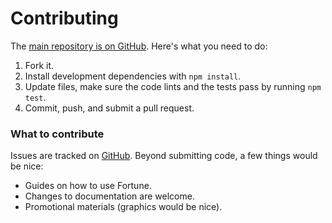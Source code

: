 # Contributing

The [main repository is on GitHub](https://github.com/fortunejs/fortune). Here's what you need to do:

1. Fork it.
2. Install development dependencies with `npm install`.
3. Update files, make sure the code lints and the tests pass by running `npm test`.
4. Commit, push, and submit a pull request.


### What to contribute

Issues are tracked on [GitHub](https://github.com/fortunejs/fortune/issues). Beyond submitting code, a few things would be nice:

- Guides on how to use Fortune.
- Changes to documentation are welcome.
- Promotional materials (graphics would be nice).
